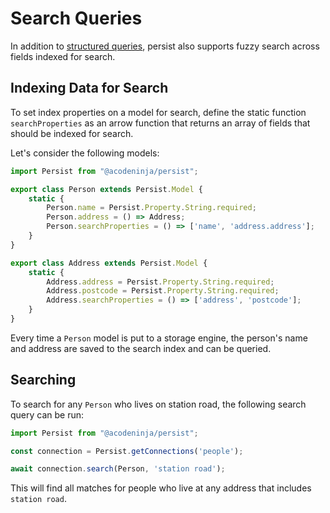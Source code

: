 # Search Queries

In addition to [structured queries](./structured-queries.md), persist also supports fuzzy search across fields indexed for search.

## Indexing Data for Search

To set index properties on a model for search, define the static function `searchProperties` as an arrow function that returns an array of fields that should be indexed for search.

Let's consider the following models:

```javascript
import Persist from "@acodeninja/persist";

export class Person extends Persist.Model {
    static {
        Person.name = Persist.Property.String.required;
        Person.address = () => Address;
        Person.searchProperties = () => ['name', 'address.address'];
    }
}

export class Address extends Persist.Model {
    static {
        Address.address = Persist.Property.String.required;
        Address.postcode = Persist.Property.String.required;
        Address.searchProperties = () => ['address', 'postcode'];
    }
}
```

Every time a `Person` model is put to a storage engine, the person's name and address are saved to the search index and can be queried.

## Searching

To search for any `Person` who lives on station road, the following search query can be run:

```javascript
import Persist from "@acodeninja/persist";

const connection = Persist.getConnections('people');

await connection.search(Person, 'station road');
```

This will find all matches for people who live at any address that includes `station road`.
